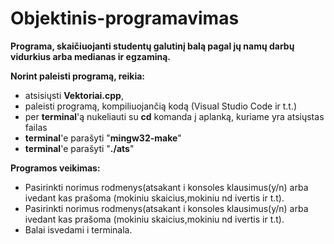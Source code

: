 # Objektinis-programavimas

**Programa, skaičiuojanti studentų galutinį balą pagal jų namų darbų vidurkius arba medianas ir egzaminą.**

**Norint paleisti programą, reikia:** 
  * atsisiųsti **Vektoriai.cpp**,
  * paleisti programą, kompiliuojančią kodą (Visual Studio Code ir t.t.)
  * per **terminal**'ą nukeliauti su **cd** komanda į aplanką, kuriame yra atsiųstas failas
  * **terminal**'e parašyti "**mingw32-make**"
  * **terminal**'e parašyti "**./ats**"
  
**Programos veikimas:**
  * Pasirinkti norimus rodmenys(atsakant i konsoles klausimus(y/n) arba ivedant kas prašoma (mokiniu skaicius,mokiniu nd ivertis ir t.t).
  * Pasirinkti norimus rodmenys(atsakant i konsoles klausimus(y/n) arba ivedant kas prašoma (mokiniu skaicius,mokiniu nd ivertis ir t.t).
  * Balai isvedami i terminala.
